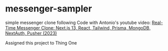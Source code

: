# messenger-sampler
simple messenger clone following Code with Antonio's youtube video:
[Real-Time Messenger Clone: Next.js 13, React, Tailwind, Prisma, MongoDB, NextAuth, Pusher (2023)](https://www.youtube.com/watch?v=PGPGcKBpAk8&ab_channel=CodeWithAntonio)

Assigned this project to Thing One
